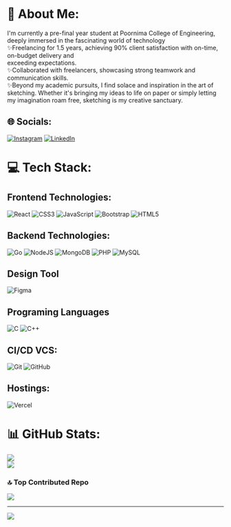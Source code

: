 # 💫 About Me:
I'm currently a pre-final year student at Poornima College of Engineering, deeply immersed in the fascinating world of technology<br>✨Freelancing for 1.5 years, achieving 90% client satisfaction with on-time, on-budget delivery and <br> exceeding expectations.<br>✨Collaborated with freelancers, showcasing strong teamwork and communication skills.<br>✨Beyond my academic pursuits, I find solace and inspiration in the art of sketching. Whether it's bringing my ideas to life on paper or simply letting my imagination roam free, sketching is my creative sanctuary.


## 🌐 Socials:
[![Instagram](https://img.shields.io/badge/Instagram-%23E4405F.svg?logo=Instagram&logoColor=white)](https://instagram.com/_lakhan._gupta) [![LinkedIn](https://img.shields.io/badge/LinkedIn-%230077B5.svg?logo=linkedin&logoColor=white)](https://linkedin.com/in/lakhan06gupta) 

# 💻 Tech Stack:
## Frontend Technologies:
![React](https://img.shields.io/badge/react-%2320232a.svg?style=for-the-badge&logo=react&logoColor=%2361DAFB) ![CSS3](https://img.shields.io/badge/css3-%231572B6.svg?style=for-the-badge&logo=css3&logoColor=white) ![JavaScript](https://img.shields.io/badge/javascript-%23323330.svg?style=for-the-badge&logo=javascript&logoColor=%23F7DF1E)  ![Bootstrap](https://img.shields.io/badge/bootstrap-%238511FA.svg?style=for-the-badge&logo=bootstrap&logoColor=white)  ![HTML5](https://img.shields.io/badge/html5-%23E34F26.svg?style=for-the-badge&logo=html5&logoColor=white) 
 ## Backend Technologies:
 ![Go](https://img.shields.io/badge/go-%2300ADD8.svg?style=for-the-badge&logo=go&logoColor=white) ![NodeJS](https://img.shields.io/badge/node.js-6DA55F?style=for-the-badge&logo=node.js&logoColor=white) ![MongoDB](https://img.shields.io/badge/MongoDB-%234ea94b.svg?style=for-the-badge&logo=mongodb&logoColor=white) ![PHP](https://img.shields.io/badge/php-%23777BB4.svg?style=for-the-badge&logo=php&logoColor=white) ![MySQL](https://img.shields.io/badge/mysql-4479A1.svg?style=for-the-badge&logo=mysql&logoColor=white) 
 ## Design Tool
  ![Figma](https://img.shields.io/badge/figma-%23F24E1E.svg?style=for-the-badge&logo=figma&logoColor=white)
## Programing Languages
![C](https://img.shields.io/badge/c-%2300599C.svg?style=for-the-badge&logo=c&logoColor=white)  ![C++](https://img.shields.io/badge/c++-%2300599C.svg?style=for-the-badge&logo=c%2B%2B&logoColor=white)
 
##  CI/CD VCS:
![Git](https://img.shields.io/badge/git-%23F05033.svg?style=for-the-badge&logo=git&logoColor=white) ![GitHub](https://img.shields.io/badge/github-%23121011.svg?style=for-the-badge&logo=github&logoColor=white)
## Hostings:
 ![Vercel](https://img.shields.io/badge/vercel-%23000000.svg?style=for-the-badge&logo=vercel&logoColor=white)

# 📊 GitHub Stats:
![](https://github-readme-streak-stats.herokuapp.com/?user=lakhan06&theme=dark&hide_border=false)<br/>
![](https://github-readme-stats.vercel.app/api/top-langs/?username=lakhan06&theme=dark&hide_border=false&include_all_commits=true&count_private=true&layout=compact)

### 🔝 Top Contributed Repo
![](https://github-contributor-stats.vercel.app/api?username=lakhan06&limit=5&theme=dark&combine_all_yearly_contributions=true)

---
[![](https://visitcount.itsvg.in/api?id=lakhan06&icon=0&color=0)](https://visitcount.itsvg.in)

<!-- Proudly created with GPRM ( https://gprm.itsvg.in ) -->

